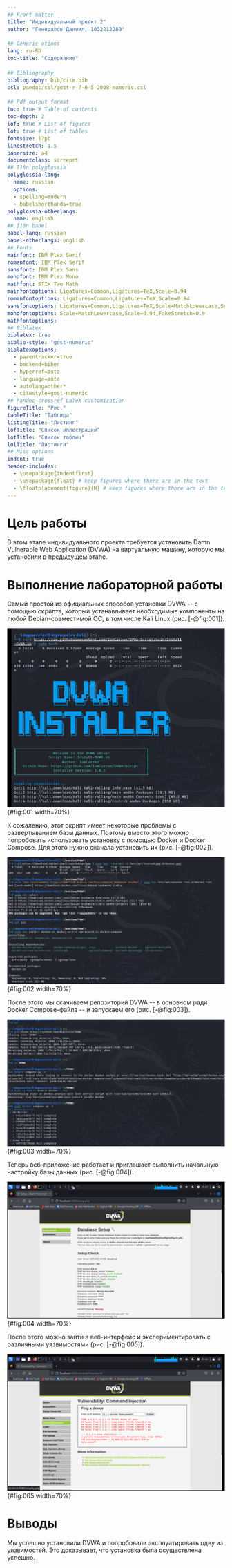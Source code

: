 ```yaml
---
## Front matter
title: "Индивидуальный проект 2"
author: "Генералов Даниил, 1032212280"

## Generic otions
lang: ru-RU
toc-title: "Содержание"

## Bibliography
bibliography: bib/cite.bib
csl: pandoc/csl/gost-r-7-0-5-2008-numeric.csl

## Pdf output format
toc: true # Table of contents
toc-depth: 2
lof: true # List of figures
lot: true # List of tables
fontsize: 12pt
linestretch: 1.5
papersize: a4
documentclass: scrreprt
## I18n polyglossia
polyglossia-lang:
  name: russian
  options:
  - spelling=modern
  - babelshorthands=true
polyglossia-otherlangs:
  name: english
## I18n babel
babel-lang: russian
babel-otherlangs: english
## Fonts
mainfont: IBM Plex Serif
romanfont: IBM Plex Serif
sansfont: IBM Plex Sans
monofont: IBM Plex Mono
mathfont: STIX Two Math
mainfontoptions: Ligatures=Common,Ligatures=TeX,Scale=0.94
romanfontoptions: Ligatures=Common,Ligatures=TeX,Scale=0.94
sansfontoptions: Ligatures=Common,Ligatures=TeX,Scale=MatchLowercase,Scale=0.94
monofontoptions: Scale=MatchLowercase,Scale=0.94,FakeStretch=0.9
mathfontoptions:
## Biblatex
biblatex: true
biblio-style: "gost-numeric"
biblatexoptions:
  - parentracker=true
  - backend=biber
  - hyperref=auto
  - language=auto
  - autolang=other*
  - citestyle=gost-numeric
## Pandoc-crossref LaTeX customization
figureTitle: "Рис."
tableTitle: "Таблица"
listingTitle: "Листинг"
lofTitle: "Список иллюстраций"
lotTitle: "Список таблиц"
lolTitle: "Листинги"
## Misc options
indent: true
header-includes:
  - \usepackage{indentfirst}
  - \usepackage{float} # keep figures where there are in the text
  - \floatplacement{figure}{H} # keep figures where there are in the text
---
```


# Цель работы

В этом этапе индивидуального проекта требуется установить Damn Vulnerable Web Application (DVWA) на виртуальную машину,
которую мы установили в предыдущем этапе.

# Выполнение лабораторной работы

Самый простой из официальных способов установки DVWA -- с помощью скрипта, который устанавливает необходимые компоненты
на любой Debian-совместимой ОС, в том числе Kali Linux (рис. [-@fig:001]).

![dvwa](image/Screenshot_0001.png){#fig:001 width=70%}

К сожалению, этот скрипт имеет некоторые проблемы с развертыванием базы данных.
Поэтому вместо этого можно попробовать использовать установку с помощью Docker и Docker Compose.
Для этого нужно сначала установить их (рис. [-@fig:002]).

![docker](image/Screenshot_0002.png){#fig:002 width=70%}

После этого мы скачиваем репозиторий DVWA -- в основном ради Docker Compose-файла -- и запускаем его (рис. [-@fig:003]).

![docker-compose](image/Screenshot_0003.png){#fig:003 width=70%}

Теперь веб-приложение работает и приглашает выполнить начальную настройку базы данных (рис. [-@fig:004]).

![dvwa](image/Screenshot_0004.png){#fig:004 width=70%}

После этого можно зайти в веб-интерфейс и экспериментировать с различными уязвимостями (рис. [-@fig:005]).

![dvwa](image/Screenshot_0005.png){#fig:005 width=70%}

# Выводы

Мы успешно установили DVWA и попробовали эксплуатировать одну из уязвимостей. Это доказывает, что установка была осуществлена успешно.
